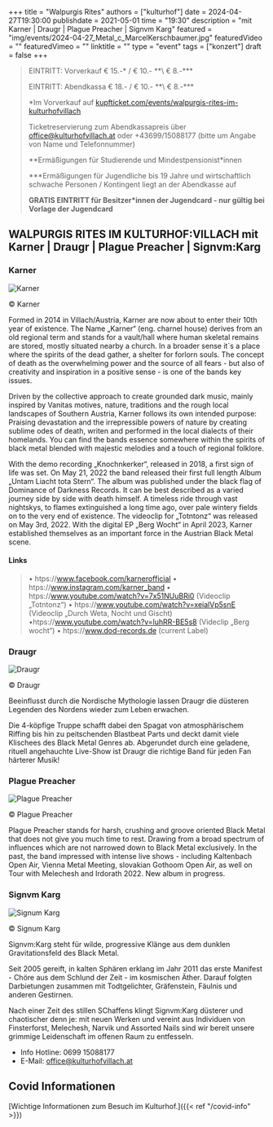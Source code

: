 +++
title = "Walpurgis Rites"
authors = ["kulturhof"]
date = 2024-04-27T19:30:00
publishdate = 2021-05-01
time = "19:30"
description = "mit Karner | Draugr | Plague Preacher | Signvm Karg"
featured = "img/events/2024-04-27_Metal_c_MarcelKerschbaumer.jpg"
featuredVideo = ""
featuredVimeo = ""
linktitle = ""
type = "event"
tags = ["konzert"]
draft = false
+++

> EINTRITT: Vorverkauf € 15.-\* / € 10.- *\*\ € 8.-\*\*\*
> 
> EINTRITT: Abendkassa € 18.- / € 10.- *\*\ € 8.-\*\*\*
>
> \*Im Vorverkauf auf [kupfticket.com/events/walpurgis-rites-im-kulturhofvillach](https://kupfticket.com/events/walpurgis-rites-im-kulturhofvillach)
>
> Ticketreservierung zum Abendkassapreis über office@kulturhofvillach.at oder +43699/15088177 (bitte um Angabe von Name und Telefonnummer) 
> 
> \*\*Ermäßigungen für Studierende und Mindestpensionist\*innen
> 
> \*\*\*Ermäßigungen für Jugendliche bis 19 Jahre und wirtschaftlich schwache Personen / Kontingent liegt an der Abendkasse auf
> 
> **GRATIS EINTRITT für Besitzer\*innen der Jugendcard - nur gültig bei Vorlage der Jugendcard**


## WALPURGIS RITES IM KULTURHOF:VILLACH mit Karner | Draugr | Plague Preacher | Signvm:Karg

### Karner

![Karner](/img/events/2024-04-27_Karner_c_Karner.jpg)

© Karner

Formed in 2014 in Villach/Austria, Karner are now about to enter their 10th year of existence. The
Name „Karner“ (eng. charnel house) derives from an old regional term and stands for a vault/hall
where human skeletal remains are stored, mostly situated nearby a church. In a broader sense it`s a
place where the spirits of the dead gather, a shelter for forlorn souls. The concept of death as the
overwhelming power and the source of all fears - but also of creativity and inspiration in a positive
sense - is one of the bands key issues.

Driven by the collective approach to create grounded dark music, mainly inspired by Vanitas motives,
nature, traditions and the rough local landscapes of Southern Austria, Karner follows its own intended
purpose: Praising devastation and the irrepressible powers of nature by creating sublime odes of death,
writen and performed in the local dialects of their homelands. You can find the bands essence
somewhere within the spirits of black metal blended with majestic melodies and a touch of regional
folklore.

With the demo recording „Knochnkerker“, released in 2018, a first sign of life was set. On May 21, 2022
the band released their first full length Album „Untam Liacht tota Stern“. The album was published
under the black flag of Dominance of Darkness Records. It can be best described as a varied journey
side by side with death himself. A timeless ride through vast nightskys, to flames extinguished a long
time ago, over pale wintery fields on to the very end of existence. The videoclip for „Totntonz“ was
released on May 3rd, 2022. With the digital EP „Berg Wocht“ in April 2023, Karner established
themselves as an important force in the Austrian Black Metal scene.

#### Links

>• htps://www.facebook.com/karnerofficial
>• htps://www.instagram.com/karner_band
>• htps://www.youtube.com/watch?v=7x51NUuBRi0 (Videoclip „Totntonz“)
>• htps://www.youtube.com/watch?v=xeialVp5snE (Videoclip „Durch Weta, Nocht und
Gischt)
>•htps://www.youtube.com/watch?v=luhRR-BE5s8 (Videclip „Berg wocht“)
>• htps://www.dod-records.de (current Label)


### Draugr

![Draugr](/img/events/2024-04-27_Draugr_c_Draugr.jpg)

© Draugr

Beeinflusst durch die Nordische Mythologie lassen Draugr die düsteren Legenden des
Nordens wieder zum Leben erwachen.

Die 4-köpfige Truppe schafft dabei den Spagat von atmosphärischem Riffing bis hin zu
peitschenden Blastbeat Parts und deckt damit viele Klischees des Black Metal Genres ab.
Abgerundet durch eine geladene, rituell angehauchte Live-Show ist Draugr die richtige Band
für jeden Fan härterer Musik!


### Plague Preacher

![Plague Preacher](/img/events/2024-04-27_PlaguePreacher_c_PlaguePreacher.jpg)

© Plague Preacher

Plague Preacher stands for harsh, crushing and groove oriented Black Metal that does not give you much time to rest. Drawing from a broad spectrum of influences which are not narrowed down to Black Metal exclusively.
In the past, the band impressed with intense live shows - including Kaltenbach Open Air, Vienna Metal Meeting, slovakian Gothoom Open Air, as well on Tour with Melechesh and Irdorath 2022.
New album in progress.


### Signvm Karg

![Signum Karg](/img/events/2024-04-27_SignumKarg_c_SignumKarg.jpg)

© Signum Karg

Signvm:Karg steht für wilde, progressive Klänge aus dem dunklen Gravitationsfeld des Black Metal.

Seit 2005 gereift, in kalten Sphären erklang im Jahr 2011 das erste Manifest - Chöre aus dem Schlund der Zeit - im kosmischen Äther. Darauf folgten Darbietungen zusammen mit Todtgelichter, Gräfenstein, Fäulnis und anderen Gestirnen.

Nach einer Zeit des stillen SChaffens klingt Signvm:Karg düsterer und chaotischer denn je: mit neuen Werken und vereint aus Individuen von Finsterforst, Melechesh, Narvik und Assorted Nails sind wir bereit unsere grimmige Leidenschaft im offenen Raum zu entfesseln.


- Info Hotline: 0699 15088177 
- E-Mail: office@kulturhofvillach.at

## Covid Informationen

[Wichtige Informationen zum Besuch im Kulturhof.]({{< ref "/covid-info" >}})

